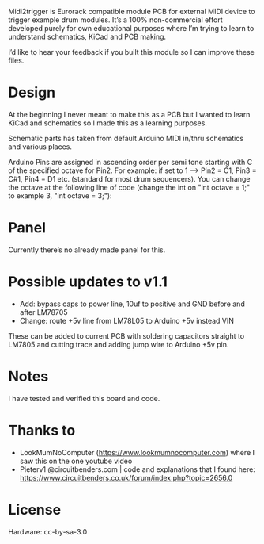 Midi2trigger is Eurorack compatible module PCB for external MIDI device to trigger example drum modules. It’s a 100% non-commercial effort developed purely for own educational purposes where I’m trying to learn to understand schematics, KiCad and PCB making.

I’d like to hear your feedback if you built this module so I can improve these files.

# Design
At the beginning I never meant to make this as a PCB but I wanted to learn KiCad and schematics so I made this as a learning purposes.

Schematic parts has taken from default Arduino MIDI in/thru schematics and various places.

Arduino Pins are assigned in ascending order per semi tone starting with C of the specified octave for Pin2. For example: if set to 1 --> Pin2 = C1, Pin3 = C#1, Pin4 = D1 etc. (standard for most drum sequencers).
You can change the octave at the following line of code (change the int on "int octave = 1;" to example 3, "int octave = 3;"):

# Panel
Currently there’s no already made panel for this.

# Possible updates to v1.1
- Add: bypass caps to power line, 10uf to positive and GND before and after LM78705
- Change: route +5v line from LM78L05 to Arduino +5v instead VIN

These can be added to current PCB with soldering capacitors straight to LM7805 and cutting trace and adding jump wire to Arduino +5v pin.

# Notes
I have tested and verified this board and code.

# Thanks to
- LookMumNoComputer (https://www.lookmumnocomputer.com) where I saw this on the one youtube video
- Pieterv1 @circuitbenders.com | code and explanations that I found here: https://www.circuitbenders.co.uk/forum/index.php?topic=2656.0 

# License
Hardware: cc-by-sa-3.0
